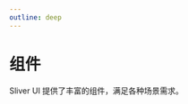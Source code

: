 ```yaml
---
outline: deep
---
```


<script setup>
// import AllComponents from '../../components/overview/all.vue'
</script>

# 组件

Sliver UI 提供了丰富的组件，满足各种场景需求。

<!-- <AllComponents /> -->
